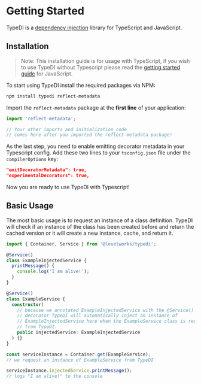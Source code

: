 # Getting Started

TypeDI is a [dependency injection](https://en.wikipedia.org/wiki/Dependency_injection) library for TypeScript and JavaScript.

## Installation

> Note: This installation guide is for usage with TypeScript, if you wish to use TypeDI without Typescript
> please read the [getting started guide][getting-started-js] for JavaScript.

To start using TypeDI install the required packages via NPM:

```bash
npm install typedi reflect-metadata
```

Import the `reflect-metadata` package at the **first line** of your application:

```ts
import 'reflect-metadata';

// Your other imports and initialization code
// comes here after you imported the reflect-metadata package!
```

As the last step, you need to enable emitting decorator metadata in your Typescript config. Add these two lines to your `tsconfig.json` file under the `compilerOptions` key:

```json
"emitDecoratorMetadata": true,
"experimentalDecorators": true,
```

Now you are ready to use TypeDI with Typescript!

## Basic Usage

The most basic usage is to request an instance of a class definition. TypeDI will check if an instance of the class has
been created before and return the cached version or it will create a new instance, cache, and return it.

```ts
import { Container, Service } from '@levelworks/typedi';

@Service()
class ExampleInjectedService {
  printMessage() {
    console.log('I am alive!');
  }
}

@Service()
class ExampleService {
  constructor(
    // because we annotated ExampleInjectedService with the @Service()
    // decorator TypeDI will automatically inject an instance of
    // ExampleInjectedService here when the ExampleService class is requested
    // from TypeDI.
    public injectedService: ExampleInjectedService
  ) {}
}

const serviceInstance = Container.get(ExampleService);
// we request an instance of ExampleService from TypeDI

serviceInstance.injectedService.printMessage();
// logs "I am alive!" to the console
```

[getting-started-js]: ../javascript/01-getting-started.md
